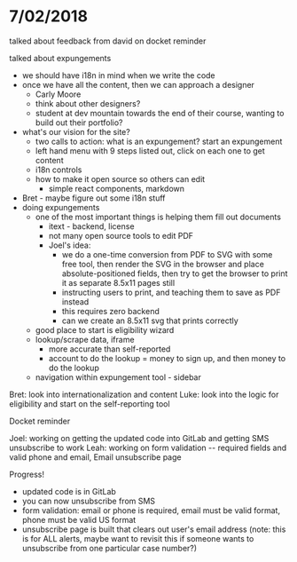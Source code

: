 # 7/02/2018

talked about feedback from david on docket reminder

talked about expungements
- we should have i18n in mind when we write the code
- once we have all the content, then we can approach a designer
    - Carly Moore
    - think about other designers?
    - student at dev mountain towards the end of their course, wanting to build out their portfolio?
- what's our vision for the site?
    - two calls to action: what is an expungement? start an expungement
    - left hand menu with 9 steps listed out, click on each one to get content
    - i18n controls
    - how to make it open source so others can edit
        - simple react components, markdown
- Bret - maybe figure out some i18n stuff
- doing expungements
    - one of the most important things is helping them fill out documents
        - itext - backend, license
        - not many open source tools to edit PDF
        - Joel's idea: 
            - we do a one-time conversion from PDF to SVG with some free tool, then render the SVG in the browser and place absolute-positioned fields, then try to get the browser to print it as separate 8.5x11 pages still
            - instructing users to print, and teaching them to save as PDF instead
            - this requires zero backend
            - can we create an 8.5x11 svg that prints correctly
    - good place to start is eligibility wizard
    - lookup/scrape data, iframe
        - more accurate than self-reported
        - account to do the lookup = money to sign up, and then money to do the lookup
    - navigation within expungement tool - sidebar

Bret: look into internationalization and content
Luke: look into the logic for eligibility and start on the self-reporting tool

Docket reminder

Joel: working on getting the updated code into GitLab and getting SMS unsubscribe to work
Leah: working on form validation -- required fields and valid phone and email, Email unsubscribe page

Progress!
- updated code is in GitLab
- you can now unsubscribe from SMS
- form validation: email or phone is required, email must be valid format, phone must be valid US format
- unsubscribe page is built that clears out user's email address (note: this is for ALL alerts, maybe want to revisit this if someone wants to unsubscribe from one particular case number?)